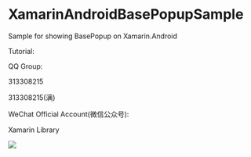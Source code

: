 # XamarinAndroidBasePopupSample
Sample for showing BasePopup on Xamarin.Android

Tutorial:



QQ Group:

313308215

313308215(满)

WeChat Official Account(微信公众号):

Xamarin Library

<img src="https://raw.githubusercontent.com/jingliancui/XamarinFormsMicrosoftAppCenterSample/master/Images/wechatqrcode.jpg"/>